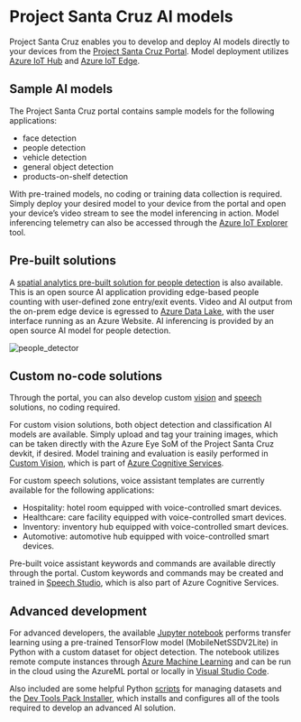# Project Santa Cruz AI models

Project Santa Cruz enables you to develop and deploy AI models directly to your devices from the [Project Santa Cruz Portal](https://go.microsoft.com/fwlink/?linkid=2135819). Model deployment utilizes [Azure IoT Hub](https://azure.microsoft.com/en-us/services/iot-hub/) and [Azure IoT Edge](https://azure.microsoft.com/en-us/services/iot-edge/#iotedge-overview).

## Sample AI models

The Project Santa Cruz portal contains sample models for the following applications:

- face detection
- people detection
- vehicle detection
- general object detection
- products-on-shelf detection

With pre-trained models, no coding or training data collection is required. Simply deploy your desired model to your device from the portal and open your device’s video stream to see the model inferencing in action. Model inferencing telemetry can also be accessed through the [Azure IoT Explorer](https://github.com/Azure/azure-iot-explorer/releases) tool.

## Pre-built solutions

A [spatial analytics pre-built solution for people detection](https://github.com/george-moore/Santa-Cruz-AI-App) is also available. This is an open source AI application providing edge-based people counting with user-defined zone entry/exit events. Video and AI output from the on-prem edge device is egressed to [Azure Data Lake](https://azure.microsoft.com/en-us/solutions/data-lake/), with the user interface running as an Azure Website. AI inferencing is provided by an open source AI model for people detection.

![people_detector](https://github.com/george-moore/Santa-Cruz-AI-App/blob/master/docs/images/People-Detector-AI.gif)

## Custom no-code solutions

Through the portal, you can also develop custom [vision](https://github.com/microsoft/Project-Santa-Cruz-Preview/blob/main/user-guides/prototyping/create-nocode-vision.md) and [speech](https://github.com/microsoft/Project-Santa-Cruz-Preview/blob/main/user-guides/prototyping/nocode-speech.md) solutions, no coding required.

For custom vision solutions, both object detection and classification AI models are available. Simply upload and tag your training images, which can be taken directly with the Azure Eye SoM of the Project Santa Cruz devkit, if desired. Model training and evaluation is easily performed in [Custom Vision](https://www.customvision.ai/), which is part of [Azure Cognitive Services](https://azure.microsoft.com/en-us/services/cognitive-services/#overview).

For custom speech solutions, voice assistant templates are currently available for the following applications:

- Hospitality: hotel room equipped with voice-controlled smart devices.
- Healthcare: care facility equipped with voice-controlled smart devices.
- Inventory: inventory hub equipped with voice-controlled smart devices.
- Automotive: automotive hub equipped with voice-controlled smart devices.

Pre-built voice assistant keywords and commands are available directly through the portal. Custom keywords and commands may be created and trained in [Speech Studio](https://speech.microsoft.com/), which is also part of Azure Cognitive Services.

## Advanced development

For advanced developers, the available [Jupyter notebook](https://github.com/microsoft/Project-Santa-Cruz-Preview/blob/main/Sample-Scripts-and-Notebooks/Official/Machine%20Learning%20Notebooks/Transferlearningusing_SSDLiteV2%20Model.ipynb) performs transfer learning using a pre-trained TensorFlow model (MobileNetSSDV2Lite) in Python with a custom dataset for object detection. The notebook utilizes remote compute instances through [Azure Machine Learning](https://azure.microsoft.com/en-us/services/machine-learning/#product-overview) and can be run in the cloud using the AzureML portal or locally in [Visual Studio Code](https://code.visualstudio.com/).

Also included are some helpful Python [scripts](https://github.com/microsoft/Project-Santa-Cruz-Preview/tree/main/Sample-Scripts-and-Notebooks/Official/Scripts) for managing datasets and the [Dev Tools Pack Installer](https://github.com/microsoft/Project-Santa-Cruz-Preview/blob/main/Sample-Scripts-and-Notebooks/Official/Machine%20Learning%20Notebooks/dev-tools-installer.md), which installs and configures all of the tools required to develop an advanced AI solution.
